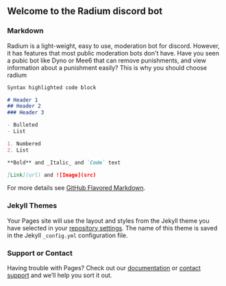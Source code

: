 ## Welcome to the Radium discord bot


### Markdown

Radium is a light-weight, easy to use, moderation bot for discord. However, it has features that most public moderation bots don't have. Have you seen a pubic bot like Dyno or Mee6 that can remove punishments, and view information about a punishment easily? This is why you should choose radium

```markdown
Syntax highlighted code block

# Header 1
## Header 2
### Header 3

- Bulleted
- List

1. Numbered
2. List

**Bold** and _Italic_ and `Code` text

[Link](url) and ![Image](src)
```

For more details see [GitHub Flavored Markdown](https://guides.github.com/features/mastering-markdown/).

### Jekyll Themes

Your Pages site will use the layout and styles from the Jekyll theme you have selected in your [repository settings](https://github.com/Corrupt10n404/Radium-Bot/settings). The name of this theme is saved in the Jekyll `_config.yml` configuration file.

### Support or Contact

Having trouble with Pages? Check out our [documentation](https://help.github.com/categories/github-pages-basics/) or [contact support](https://github.com/contact) and we’ll help you sort it out.
